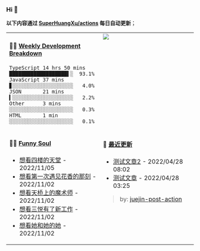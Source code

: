 
### Hi 👋

**以下内容通过 <a href="https://github.com/SuperHuangXu/SuperHuangXu/actions" target="_blank">SuperHuangXu/actions</a> 每日自动更新**；

<table width="800px">
<tr>
<td valign="top" width="50%">

#### 🏊‍♂️ <a href="https://gist.github.com/SuperHuangXu/d3e32e70ad1d22b5a3c5e8fc3c67dcc5" target="_blank">Weekly Development Breakdown</a>

```text
TypeScript 14 hrs 50 mins ███████████████████▌░  93.1%
JavaScript 37 mins        ▊░░░░░░░░░░░░░░░░░░░░   4.0%
JSON       21 mins        ▍░░░░░░░░░░░░░░░░░░░░   2.2%
Other      3 mins         ░░░░░░░░░░░░░░░░░░░░░   0.3%
HTML       1 min          ░░░░░░░░░░░░░░░░░░░░░   0.1%
```

</td>
<td valign="top" width="50%">
<a href="https://github.com/SuperHuangXu">
  <img align="center" src="https://github-readme-stats.vercel.app/api/top-langs/?username=SuperHuangXu&layout=compact&theme=radical" />
</a>
</td>
</tr>
<tr>
<td valign="top" width="50%">

#### 🤾‍♂️ <a href="https://www.douban.com/people/135404786/" target="_blank">Funny Soul</a>

* <a href='http://movie.douban.com/subject/35071103/' target='_blank'>想看四楼的天堂</a> - 2022/11/05
* <a href='http://movie.douban.com/subject/35459040/' target='_blank'>想看第一次遇见花香的那刻</a> - 2022/11/02
* <a href='http://movie.douban.com/subject/30449642/' target='_blank'>想看天桥上的魔术师</a> - 2022/11/02
* <a href='http://movie.douban.com/subject/35637224/' target='_blank'>想看三悦有了新工作</a> - 2022/11/02
* <a href='http://movie.douban.com/subject/35604644/' target='_blank'>想看她和她的她</a> - 2022/11/02

</td>
<td valign="top" width="50%">

#### 🤾‍ <a href="https://juejin.cn/user/4142615541064046" target="_blank">最近更新</a>
  * <a href='https://juejin.cn/post/7091561831067566117' target='_blank'>测试文章2</a> - 2022/04/28 08:02
* <a href='https://juejin.cn/post/7091490504222703652' target='_blank'>测试文章</a> - 2022/04/28 03:25

> by: [juejin-post-action](https://github.com/SuperHuangXu/juejin-post-action)

</td>
</tr>
</table>
